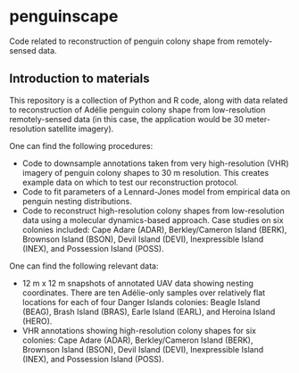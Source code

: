 # penguinscape
Code related to reconstruction of penguin colony shape from remotely-sensed data. 

## Introduction to materials
This repository is a collection of Python and R code, along with data related to reconstruction of Adélie penguin colony shape from low-resolution remotely-sensed data (in this case, the application would be 30 meter-resolution satellite imagery).

One can find the following procedures:

- Code to downsample annotations taken from very high-resolution (VHR) imagery of penguin colony shapes to 30 m resolution. This creates example data on which to test our reconstruction protocol.
- Code to fit parameters of a Lennard-Jones model from empirical data on penguin nesting distributions. 
- Code to reconstruct high-resolution colony shapes from low-resolution data using a molecular dynamics-based approach. Case studies on six colonies included: Cape Adare (ADAR), Berkley/Cameron Island (BERK), Brownson Island (BSON), Devil Island (DEVI), Inexpressible Island (INEX), and Possession Island (POSS).

One can find the following relevant data:

- 12 m x 12 m snapshots of annotated UAV data showing nesting coordinates. There are ten Adélie-only samples over relatively flat locations for each of four Danger Islands colonies: Beagle Island (BEAG), Brash Island (BRAS), Earle Island (EARL), and Heroina Island (HERO).
- VHR annotations showing high-resolution colony shapes for six colonies: Cape Adare (ADAR), Berkley/Cameron Island (BERK), Brownson Island (BSON), Devil Island (DEVI), Inexpressible Island (INEX), and Possession Island (POSS).
